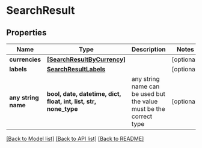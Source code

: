 # SearchResult


## Properties
Name | Type | Description | Notes
------------ | ------------- | ------------- | -------------
**currencies** | [**[SearchResultByCurrency]**](SearchResultByCurrency.md) |  | [optional] 
**labels** | [**SearchResultLabels**](SearchResultLabels.md) |  | [optional] 
**any string name** | **bool, date, datetime, dict, float, int, list, str, none_type** | any string name can be used but the value must be the correct type | [optional]

[[Back to Model list]](../README.md#documentation-for-models) [[Back to API list]](../README.md#documentation-for-api-endpoints) [[Back to README]](../README.md)


